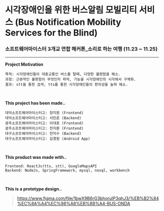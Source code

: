 # 시각장애인을 위한 버스알림 모빌리티 서비스  (Bus Notification Mobility Services for the Blind)
### 소프트웨어마이스터 3개교 연합 해커톤_소리로 하는 여행 (11.23 ~ 11.25)

***

**Project Motivation**
```
목적: 시각장애인들이 대중교통인 버스를 탈때, 다양한 불편함을 해소.
과정: 근본적인 불편함이 무엇인지 파악, 기능을 시각장애인의 시각에서 구체화.
결과: stt을 통한 검색, tts를 통한 시각장애인들의 편의성을 높혀 해소.
```

<br>

**This project has been made..**

```
대덕소프트웨어마이스터고: 정지원 (Frontend)
대덕소프트웨어마이스터고: 서민준 (Backend)
광주소프트웨어마이스터고: 이대훈 (Frontend)
광주소프트웨어마이스터고: 전지환 (Frontend)
대구소프트웨어마이스터고: 전지수 (Backend)
대구소프트웨어마이스터고: 김경원 (Android App)
```
<br>

**This product was made with..**
```
Frontend: ReactJs(tts, stt), GoogleMapsAPI
Backend: NodeJs, SpringFramework, mysql, nosql, workbench
```

<br>

**This is a prototype design..**
> https://www.figma.com/file/1bwX9B6rG3bhoruIP3qhJ3/%EB%B2%84%EC%8A%A4%EC%98%A8%EB%8B%A4-BUS-ONDA